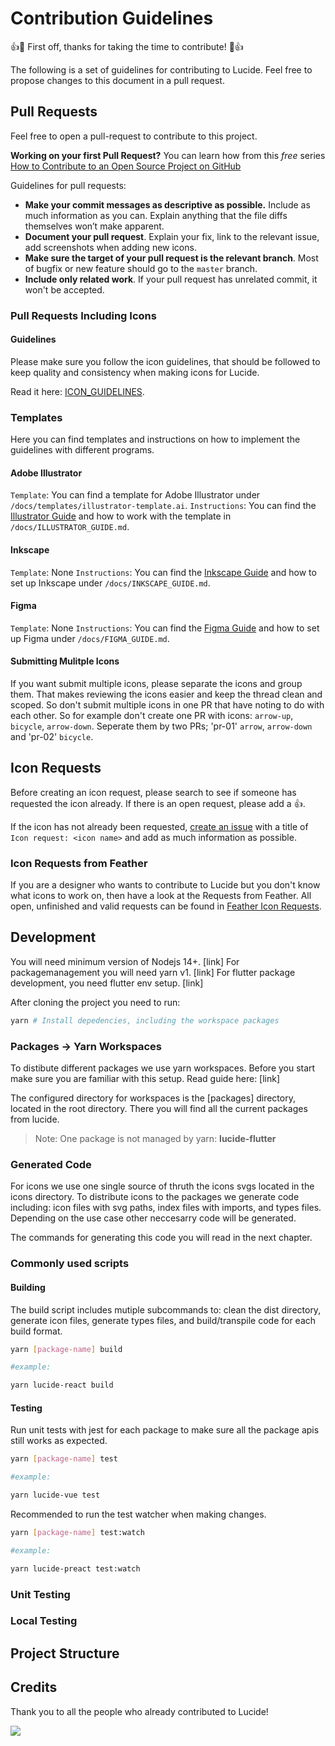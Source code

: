 
# Contribution Guidelines

:+1::tada: First off, thanks for taking the time to contribute! :tada::+1:

The following is a set of guidelines for contributing to Lucide. Feel free to propose changes to this document in a pull request.

## Pull Requests

Feel free to open a pull-request to contribute to this project.

**Working on your first Pull Request?** You can learn how from this *free* series
[How to Contribute to an Open Source Project on GitHub](https://egghead.io/series/how-to-contribute-to-an-open-source-project-on-github)

Guidelines for pull requests:

- __Make your commit messages as descriptive as possible.__ Include as much information as you can. Explain anything that the file diffs themselves won’t make apparent.
- __Document your pull request__. Explain your fix, link to the relevant issue, add screenshots when adding new icons.
- __Make sure the target of your pull request is the relevant branch__. Most of bugfix or new feature should go to the `master` branch.
- __Include only related work__. If your pull request has unrelated commit, it won't be accepted.

### Pull Requests Including Icons

#### Guidelines

Please make sure you follow the icon guidelines, that should be followed to keep quality and consistency when making icons for Lucide.

Read it here: [ICON_GUIDELINES](docs/ICON_DESIGN_GUIDE.md).

### Templates

Here you can find templates and instructions on how to implement the guidelines with different programs.

#### Adobe Illustrator

`Template`: You can find a template for Adobe Illustrator under `/docs/templates/illustrator-template.ai`.
`Instructions`: You can find the [Illustrator Guide](/docs/ILLUSTRATOR_GUIDE.md) and how to work with the template in `/docs/ILLUSTRATOR_GUIDE.md`.

#### Inkscape

`Template`: None
`Instructions`: You can find the [Inkscape Guide](/docs/INKSCAPE_GUIDE.md) and how to set up Inkscape under `/docs/INKSCAPE_GUIDE.md`.

#### Figma
`Template`: None
`Instructions`: You can find the [Figma Guide](/docs/FIGMA_GUIDE.md) and how to set up Figma under `/docs/FIGMA_GUIDE.md`.

#### Submitting Mulitple Icons

If you want submit multiple icons, please separate the icons and group them. That makes reviewing the icons easier and keep the thread clean and scoped.
So don't submit multiple icons in one PR that have noting to do with each other.
So for example don't create one PR with icons: `arrow-up`, `bicycle`, `arrow-down`.
Seperate them by two PRs; 'pr-01' `arrow`, `arrow-down` and 'pr-02' `bicycle`.

## Icon Requests

Before creating an icon request, please search to see if someone has requested the icon already. If there is an open request, please add a :+1:.

If the icon has not already been requested, [create an issue](https://github.com/lucide-icons/lucide/issues/new?title=Icon%20Request:) with a title of `Icon request: <icon name>` and add as much information as possible.

### Icon Requests from Feather

If you are a designer who wants to contribute to Lucide but you don't know what icons to work on, then have a look at the Requests from Feather. All open, unfinished and valid requests can be found in [Feather Icon Requests](https://github.com/lucide-icons/lucide/issues/119).

## Development
You will need minimum version of Nodejs 14+. [link]
For packagemanagement you will need yarn v1. [link]
For flutter package development, you need flutter env setup. [link]

After cloning the project you need to run:

```sh
yarn # Install depedencies, including the workspace packages
```

### Packages -> Yarn Workspaces
To distibute different packages we use yarn workspaces. Before you start make sure you are familiar with this setup. Read guide here: [link]

The configured directory for workspaces is the [packages] directory, located in the root directory. There you will find all the current packages from lucide.

> Note: One package is not managed by yarn:  **lucide-flutter**

### Generated Code
For icons we use one single source of thruth the icons svgs located in the icons directory. To distribute icons to the packages we generate code including: icon files with svg paths, index files with imports, and types files. Depending on the use case other neccesarry code will be generated.

The commands for generating this code you will read in the next chapter.

### Commonly used scripts

#### Building
The build script includes mutiple subcommands to: clean the dist directory, generate icon files, generate types files, and build/transpile code for each build format.
```sh
yarn [package-name] build

#example:

yarn lucide-react build
```

#### Testing
Run unit tests with jest for each package to make sure all the package apis still works as expected.
```sh
yarn [package-name] test

#example:

yarn lucide-vue test
```

Recommended to run the test watcher when making changes.

```sh
yarn [package-name] test:watch

#example:

yarn lucide-preact test:watch
```
### Unit Testing

### Local Testing



## Project Structure

## Credits

Thank you to all the people who already contributed to Lucide!

<a href="https://github.com/lucide-icons/lucide/graphs/contributors">
<img src="https://opencollective.com/lucide-icons/contributors.svg?width=890" /></a>
